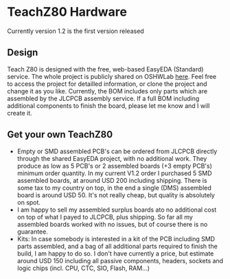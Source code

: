 # TeachZ80 Hardware

Currently version 1.2 is the first version released

## Design
Teach Z80 is designed with the free, web-based EasyEDA (Standard) service. The whole project is publicly shared on OSHWLab [here](https://www.google.com](https://oshwlab.com/luethich80/pb-z80)https://oshwlab.com/luethich80/pb-z80). Feel free to access the project for detailled information, or clone the project and change it as you like.
Currently, the BOM includes only parts which are assembled by the JLCPCB assembly service. If a full BOM including additional components to finish the board, please let me know and I will create it.

## Get your own TeachZ80
* Empty or SMD assembled PCB's can be ordered from JLCPCB directly through the shared EasyEDA project, with no additional work. They produce as low as 5 PCB's or 2 assembled boards (+3 empty PCB's) minimum order quantity. In my current V1.2 order I purchased 5 SMD assembled boards, at around USD 200 including shipping. There is some tax to my country on top, in the end a single (DMS) assembled board is around USD 50. It's not really cheap, but quality is absolutely on spot.
* I am happy to sell my assembled surplus boards ato no additional cost on top of what I payed to JLCPCB, plus shipping. So far all my assembled boards worked with no issues, but of course there is no guarantee.
* Kits: In case somebody is interested in a kit of the PCB including SMD parts assembled, and a bag of all additional parts required to finish the build, I am happy to do so. I don't have currently a price, but estimate around USD 150 including all passive components, headers, sockets and logic chips (incl. CPU, CTC, SIO, Flash, RAM...)
